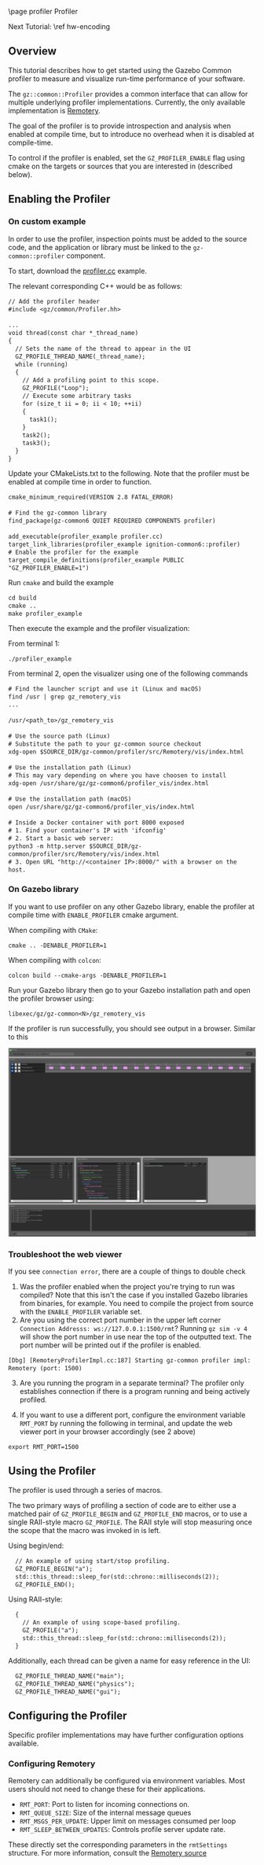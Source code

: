 \page profiler Profiler

Next Tutorial: \ref hw-encoding

## Overview

This tutorial describes how to get started using the Gazebo Common profiler
to measure and visualize run-time performance of your software.

The `gz::common::Profiler` provides a common interface that can allow for
multiple underlying profiler implementations. Currently, the only available
implementation is [Remotery](https://github.com/Celtoys/Remotery).

The goal of the profiler is to provide introspection and analysis when enabled
at compile time, but to introduce no overhead when it is disabled at compile-time.

To control if the profiler is enabled, set the `GZ_PROFILER_ENABLE` flag using
cmake on the targets or sources that you are interested in (described below).

## Enabling the Profiler

### On custom example

In order to use the profiler, inspection points must be added to the source code,
and the application or library must be linked to the `gz-common::profiler`
component.

To start, download the [profiler.cc](https://github.com/gazebosim/gz-common/raw/main/examples/profiler.cc) example.

The relevant corresponding C++ would be as follows:

```{.cpp}
// Add the profiler header
#include <gz/common/Profiler.hh>

...
void thread(const char *_thread_name)
{
  // Sets the name of the thread to appear in the UI
  GZ_PROFILE_THREAD_NAME(_thread_name);
  while (running)
  {
    // Add a profiling point to this scope.
    GZ_PROFILE("Loop");
    // Execute some arbitrary tasks
    for (size_t ii = 0; ii < 10; ++ii)
    {
      task1();
    }
    task2();
    task3();
  }
}
```

Update your CMakeLists.txt to the following. Note that the profiler must be
enabled at compile time in order to function.

```{.cpp}
cmake_minimum_required(VERSION 2.8 FATAL_ERROR)

# Find the gz-common library
find_package(gz-common6 QUIET REQUIRED COMPONENTS profiler)

add_executable(profiler_example profiler.cc)
target_link_libraries(profiler_example ignition-common6::profiler)
# Enable the profiler for the example
target_compile_definitions(profiler_example PUBLIC "GZ_PROFILER_ENABLE=1")
```

Run `cmake` and build the example

```{.sh}
cd build
cmake ..
make profiler_example
```

Then execute the example and the profiler visualization:

From terminal 1:

```{.sh}
./profiler_example
```

From terminal 2, open the visualizer using one of the following commands

```{.sh}
# Find the launcher script and use it (Linux and macOS)
find /usr | grep gz_remotery_vis
...

/usr/<path_to>/gz_remotery_vis

# Use the source path (Linux)
# Substitute the path to your gz-common source checkout
xdg-open $SOURCE_DIR/gz-common/profiler/src/Remotery/vis/index.html

# Use the installation path (Linux)
# This may vary depending on where you have choosen to install
xdg-open /usr/share/gz/gz-common6/profiler_vis/index.html

# Use the installation path (macOS)
open /usr/share/gz/gz-common6/profiler_vis/index.html

# Inside a Docker container with port 8000 exposed
# 1. Find your container's IP with 'ifconfig'
# 2. Start a basic web server:
python3 -m http.server $SOURCE_DIR/gz-common/profiler/src/Remotery/vis/index.html
# 3. Open URL "http://<container IP>:8000/" with a browser on the host.
```

### On Gazebo library

If you want to use profiler on any other Gazebo library, enable the profiler at compile time with ``ENABLE_PROFILER`` cmake argument.

When compiling with ``CMake``:
```{.sh}
cmake .. -DENABLE_PROFILER=1
```
When compiling with ``colcon``:
```{.sh}
colcon build --cmake-args -DENABLE_PROFILER=1
```

Run your Gazebo library then go to your Gazebo installation path and open the profiler browser using:
```
libexec/gz/gz-common<N>/gz_remotery_vis
```

If the profiler is run successfully, you should see output in a browser. Similar to this

<img src="https://raw.githubusercontent.com/gazebosim/gz-common/main/tutorials/imgs/profiler_tutorial_example.png">

### Troubleshoot the web viewer

If you see ``connection error``, there are a couple of things to double check
1. Was the profiler enabled when the project you're trying to run was compiled? Note that this isn't the case if you installed Gazebo libraries from binaries, for example. You need to compile the project from source with the `ENABLE_PROFILER` variable set.
2. Are you using the correct port number in the upper left corner ``Connection Addresss: ws://127.0.0.1:1500/rmt``? Running ``gz sim -v 4`` will show the port number in use near the top of the outputted text. The port number will be printed out if the profiler is enabled.
  ```{.sh}
  [Dbg] [RemoteryProfilerImpl.cc:187] Starting gz-common profiler impl: Remotery (port: 1500)
  ```
3. Are you running the program in a separate terminal? The profiler only establishes connection if there is a program running and being actively profiled.

4. If you want to use a different port, configure the environment variable `RMT_PORT` by running the following in terminal, and update the web viewer port in your browser accordingly (see 2 above)
  ```{.sh}
  export RMT_PORT=1500
  ```


## Using the Profiler

The profiler is used through a series of macros.

The two primary ways of profiling a section of code are to either use
a matched pair of `GZ_PROFILE_BEGIN` and `GZ_PROFILE_END` macros, or to use
a single RAII-style macro `GZ_PROFILE`. The RAII style will stop measuring
once the scope that the macro was invoked in is left.

Using begin/end:

```{.cpp}
  // An example of using start/stop profiling.
  GZ_PROFILE_BEGIN("a");
  std::this_thread::sleep_for(std::chrono::milliseconds(2));
  GZ_PROFILE_END();
```

Using RAII-style:

```{.cpp}
  {
    // An example of using scope-based profiling.
    GZ_PROFILE("a");
    std::this_thread::sleep_for(std::chrono::milliseconds(2));
  }
```

Additionally, each thread can be given a name for easy reference in the UI:

```{.cpp}
  GZ_PROFILE_THREAD_NAME("main");
  GZ_PROFILE_THREAD_NAME("physics");
  GZ_PROFILE_THREAD_NAME("gui");
```

## Configuring the Profiler

Specific profiler implementations may have further configuration options available.

### Configuring Remotery

Remotery can additionally be configured via environment variables. Most users
should not need to change these for their applications.

 * `RMT_PORT`: Port to listen for incoming connections on.
 * `RMT_QUEUE_SIZE`: Size of the internal message queues
 * `RMT_MSGS_PER_UPDATE`: Upper limit on messages consumed per loop
 * `RMT_SLEEP_BETWEEN_UPDATES`: Controls profile server update rate.

These directly set the corresponding parameters in the `rmtSettings` structure.
For more information, consult the [Remotery source](https://github.com/Celtoys/Remotery/blob/8c3923a04493cd1cb3d21cfdb8ad6fb21b394b96/lib/Remotery.h#L354)
